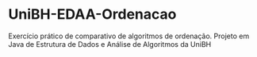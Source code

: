 # UniBH-EDAA-Ordenacao
Exercício prático de comparativo de algoritmos de ordenação. Projeto em Java de Estrutura de Dados e Análise de Algoritmos da UniBH
